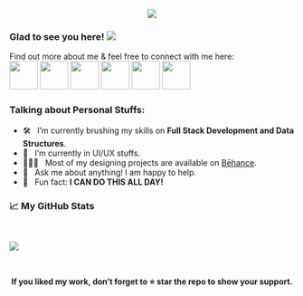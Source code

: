 <!--<img src="https://github.com/pranjalshikhar/pranjalshikhar/blob/master/image.jpg" />-->
<!--<p><img src="https://raw.githubusercontent.com/pranjalshikhar/pranjalshikhar/master/assets/JS.gif"/></p>-->
<p align="center"><img src="https://github.com/pranjalshikhar/pranjalshikhar/blob/master/assets/tanjiro.gif"></p>

### Glad to see you here! ![](https://visitor-badge.glitch.me/badge?page_id=pranjalshikhar.pranjalshikhar)

<!--<img align="right" height="250" width="375" alt="" src="https://github.com/pranjalshikhar/pranjalshikhar/blob/master/coder.gif" />-->

Find out more about me & feel free to connect with me here: <br>
<a href="https://www.linkedin.com/in/pranjalshikhar"><img src="https://img.icons8.com/avantgarde/344/linkedin.png" height="50" width="50" /></a>
<a href="https://www.twitter.com/pranjalshikhar"><img src="https://img.icons8.com/color-glass/344/twitter.png" height="50" width="50" /></a>
<a href="https://www.medium.com/@pranjalshikhar/)](https://www.medium.com/@pranjalshikhar/"><img src="https://img.icons8.com/color-glass/344/medium-logo.png" height="50" width="50" /></a>
<a href="mailto:shikhar.pranjal3@gmail.com"><img src="https://img.icons8.com/color-glass/344/gmail.png" height="50" width="50" /></a>
<a href="https://www.behance.net/pranjalshikhar"><img src="https://img.icons8.com/color-glass/344/behance.png" height="50" width="50" /></a>
<a href="https://www.instagram.com/pranjal.fig/"><img src="https://img.icons8.com/color-glass/344/instagram-new.png" height="50" width="50" /></a>

### Talking about Personal Stuffs:

- 🛠 &nbsp; I’m currently brushing my skills on **Full Stack Development and Data Structures**.
- 🚀 &nbsp; I’m currently in UI/UX stuffs.
- 👨🏻‍💻 &nbsp; Most of my designing projects are available on [Bēhance](https://www.behance.net/pranjalshikhar).
- 💬 &nbsp; Ask me about anything! I am happy to help.
- 👾 &nbsp; Fun fact: **I CAN DO THIS ALL DAY!**

<!-- ### Languages and Tools:

<h4>PROGRAMMING</h4>
    <div style={display: "flex"}>    
        <img src="https://github.com/devicons/devicon/blob/master/icons/cplusplus/cplusplus-original.svg" width="50">
        <img src="https://github.com/abranhe/programming-languages-logos/blob/master/src/javascript/javascript.svg" width="50">
        <img src="https://www.vectorlogo.zone/logos/w3_html5/w3_html5-icon.svg" width="50">
        <img src="https://www.vectorlogo.zone/logos/w3_css/w3_css-icon.svg" width="50">
        <img src="https://www.vectorlogo.zone/logos/mysql/mysql-icon.svg" width="50">
        <img src="https://www.vectorlogo.zone/logos/postgresql/postgresql-icon.svg" width="50">
    </div>

<h4>TECHNOLOGY STACK</h4>
    <div style={display: "flex"}>    
        <img src="https://www.vectorlogo.zone/logos/mongodb/mongodb-icon.svg" width="50">
        <img src="https://www.vectorlogo.zone/logos/reactjs/reactjs-icon.svg" width="50">
        <img src="https://www.pngfind.com/pngs/m/136-1363736_express-js-icon-png-transparent-png.png" width="50">
        <img src="https://www.vectorlogo.zone/logos/nodejs/nodejs-icon.svg" width="50">
        <img src="https://www.vectorlogo.zone/logos/nodemonio/nodemonio-icon.svg" width="50">
        <img src="https://www.vectorlogo.zone/logos/git-scm/git-scm-icon.svg" width="50">
        <img src="https://www.vectorlogo.zone/logos/github/github-tile.svg" width="50">
        <img src="https://decodenatura.com/static/fb8aa1bb70c9925ce1ae22dc2711b343/nextjs-logo.png" width="50">
        <img src="https://miro.medium.com/max/400/1*YI1tt4kGzvea-v4dAhZ90w.png" width="50">
        <img src="https://upload.wikimedia.org/wikipedia/commons/4/49/Redux.png" width="50">
    </div>

<h4>FAMILIAR TECHNOLOGY</h4>
    <div style={display: "flex"}>    
        <img src="https://www.vectorlogo.zone/logos/figma/figma-icon.svg" width="50">
        <img src="https://rb.gy/zax8pw" width="50">
        <img src="https://www.vectorlogo.zone/logos/tailwindcss/tailwindcss-icon.svg" width="50">
        <img src="https://www.vectorlogo.zone/logos/sass-lang/sass-lang-icon.svg" width="50">
        <img src="https://www.vectorlogo.zone/logos/netlify/netlify-icon.svg" width="50">
        <img src="https://www.vectorlogo.zone/logos/amazon_aws/amazon_aws-icon.svg" width="50">
        <img src="https://www.vectorlogo.zone/logos/heroku/heroku-icon.svg" width="50">
    </div> -->

### 📈 My GitHub Stats

<br>

<p align="left">
<img src="https://github-readme-stats.vercel.app/api?username=pranjalshikhar&count_private=true&show_icons=true&include_all_commits=true&theme=graywhite">
</p>


<br>

<p align="center"><b>If you liked my work, don’t forget to ⭐ star the repo to show your support.</b></p>
<!-- <img align="center" height="350" width="350" alt="" src="https://www.freecodecamp.org/news/content/images/size/w2000/2019/07/goku-learning-react-2.png" /> -->

